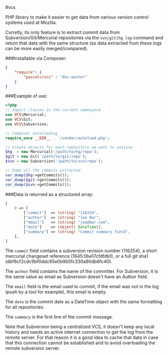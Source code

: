 #vcs

PHP library to make it easier to get data from various version control systems used at Mozilla.

Curretly, its only feature is to extract commit data from Subversion/Git/Mercurial repositories via the `svn|git|hg log` command and return that data with the same structure (so data extracted from these logs can be more easily merged/compared).

###Installable via Composer:
```json
{
    "require": {
        "pascalc/vcs" : "dev-master"
    }
}
```

###Example of use:
```php
<?php
// Import classes in the current namespace
use VCS\Mercurial;
use VCS\Git;
use VCS\Subversion;

// Composer autoloading
require_once __DIR__ . '/vendor/autoload.php';

// Create objects for each repository we want to analyse
$hg  = new Mercurial('/path/to/hg/repo');
$git = new Git('/path/to/git/repo');
$svn = new Subversion('/path/to/svn/repo');

// Dump all the commits extracted
var_dump($hg->getCommits());
var_dump($git->getCommits());
var_dump($svn->getCommits());
```

###Data is returned as a structured array:
```php
[
    0 => [
        ["commit"]  => (string) "116254",
        ["author"]  => (string) "Joe Bar",
        ["email"]   => (string) "joe@bar.com",
        ["date"]    => (object) DateTime(),
        ["summary"] => (string) "Commit summary field",
    ],
]
```

The `commit` field contains a subversion revision number (116254), a short mercurial changeset reference (1645:0be17cfdfdb1), or a full git sha1 (dbf6cf2cdc9bf0ddc65e0b9b5fc330a90db6fc40).

The `author` field contains the name of the committer. For Subversion, it is the same value as email as Subversion doesn't have an Author field.

The `email` field is the email used to commit, if the email was not in the log (push by a tool for example), this email is empty.

The `date` is the commit date as a DateTime object with the same formatting for all repositories.

The `summary` is the first line of the commit message.

Note that Subversion being a centralized VCS, it doesn't keep any local history and needs an active internet connection to get the log from the remote server. For that reason it is a good idea to cache that data in case that this connection cannot be established and to avoid overloading the remote subversion server.

